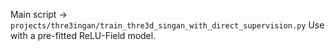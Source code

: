 
Main script -> `projects/thre3ingan/train_thre3d_singan_with_direct_supervision.py` 
Use with a pre-fitted ReLU-Field model.



